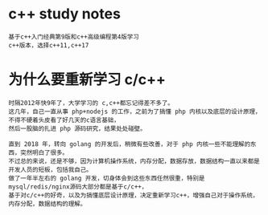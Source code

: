 # c++ study notes

    基于c++入门经典第9版和c++高级编程第4版学习
    c++版本，选择c++11,c++17

# 为什么要重新学习 c/c++

    时隔2012年快9年了，大学学习的 c,c++都忘记得差不多了。
    这几年，自己一直从事 php+nodejs 的工作，之前为了搞懂 php 内核以及底层的设计原理，不得不硬着头皮看了好几天的c语言基础，
    然后一股脑的扎进 php 源码研究，结果处处碰壁。

    直到 2018 年，转向 golang 的开发后，稍微有些改善，对于 php 内核一些不能理解的东西，突然明白了很多。
    不过总的来说，还是不够，因为计算机操作系统，内存分配，数据存放，数据结构一直以来都是开发人员的短板，包括我自己。
    做了一年半左右的 golang 开发，切身体会到这些东西任然很重，特别是mysql/redis/nginx源码大部分都是基于c/c++，
    基于对c/c++的好奇，以及为搞懂底层设计原理，决定重新学习c++，增强自己对于操作系统，内存分配，数据结构的理解。

